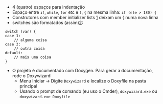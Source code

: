 - 4 (quatro) espaços para indentação
- Espaço entre `if`, `while`, `for` etc e `(`, `{` na mesma linha: `if (ele > 180) {`
- Construtores com member initializer lists [1] deixam um { numa nova linha
- switches são formatados (assim)[2]:
```
switch (var) {
case 1:
    // alguma coisa
case 3:
    // outra coisa
default:
    // mais uma coisa
}
```

- O projeto é documentado com Doxygen. Para gerar a documentação, rode o Doxywizard
    - Menu Iniciar -> Digite `Doxywizard` e localize o Doxyfile na pasta principal
    - Usando o prompt de comando (eu uso o Cmder), `doxywizard.exe` ou `doxywizard.exe Doxyfile`

[1]: http://en.cppreference.com/w/cpp/language/initializer_list
[2]: http://www.oracle.com/technetwork/java/javase/documentation/codeconventions-142311.html#468
